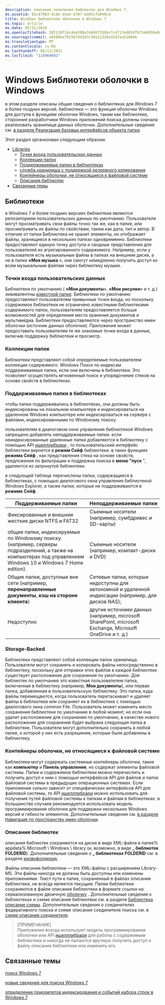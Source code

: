 ```yaml
---
description: описание появления библиотек для Windows 7.
ms.assetid: 83c47963-4c8e-45ee-b707-bd45cfe048cd
title: Windows библиотеки оболочки в Windows 7
ms.topic: article
ms.date: 05/31/2018
ms.openlocfilehash: 28f120f1bc4e4208a7e6bbf35bbcfc4717ed05dfb7344658a80b1ea1d9a3ba50
ms.sourcegitcommit: e858bbe701567d4583c50a11326e42d7ea51804b
ms.translationtype: MT
ms.contentlocale: ru-RU
ms.lasthandoff: 08/11/2021
ms.locfileid: "118969603"
---
```

# <a name="windows-shell-libraries-in-windows"></a>Windows Библиотеки оболочки в Windows

в этом разделе описаны общие сведения о библиотеках для Windows 7 и более поздних версий. библиотеки — это функция оболочки Windows. для доступа к функциям оболочки Windows, таким как библиотеки, сторонние разработчики Windows приложений поиска должны сначала реализовать хранилище данных оболочки. Дополнительные сведения см. [в разделе Реализация базовых интерфейсов объекта папки](/previous-versions/windows/desktop/legacy/cc144093(v=vs.85)).

Этот раздел организован следующим образом:

- [Libraries](#libraries)
  - [Точки входа пользовательских данных](#user-data-entry-points)
  - [Коллекции папок](#collections-of-folders)
  - [Поддерживаемые папки в библиотеках](#supported-folders-in-libraries)
  - [служба хранилища с поддержкой резервного копирования](#storage-backed)
  - [Контейнеры оболочки, не относящиеся к файловой системе](#non-file-system-shell-containers)
  - [Описания библиотек](#library-descriptions)
- [Связанные темы](#related-topics)

## <a name="libraries"></a>Библиотеки

в Windows 7 и более поздних версиях библиотеки являются репозиторием пользовательских данных по умолчанию. Пользователи могут просматривать свои файлы точно так же, как в папке, или просматривать их файлы по свойствам, таким как дата, тип и автор. В отличие от папки Библиотека не хранит элементы, но отображает файлы, хранящиеся в нескольких папках одновременно. Библиотеки предоставляют единую точку доступа и сводные представления для пользователей их агрегированного содержимого. Например, если у пользователя есть музыкальные файлы в папках на внешнем диске, а не в папке **«Моя музыка** », они смогут немедленно получить доступ ко всем музыкальным файлам через библиотеку музыки.

### <a name="user-data-entry-points"></a>Точки входа пользовательских данных

Библиотеки по умолчанию ( **«Мои документы**», **«Мои рисунки**» и т. д.) эквивалентны [известной папке](/previous-versions/windows/desktop/legacy/bb776911(v=vs.85)). Библиотеки по умолчанию предоставляют пользователям привычные точки входа, но поскольку содержимое библиотеки не ограничено известными библиотеками содержимого папок, пользователям предоставляется больше возможностей для определения места хранения документов и мультимедиа. Библиотеки предоставляются через пространство имен оболочки (источник данных оболочки). Приложение может предоставить пользователям те же знакомые точки входа в данные, включив поддержку библиотеки и просмотр.

### <a name="collections-of-folders"></a>Коллекции папок

Библиотеки представляют собой определяемые пользователем коллекции содержимого. Windows Поиск по индексам поддерживаемые папки, если они включены в библиотеки. Это позволяет осуществлять мгновенный поиск и упорядочение стеков на основе свойств в библиотеках.

### <a name="supported-folders-in-libraries"></a>Поддерживаемые папки в библиотеках

чтобы папки поддерживались в библиотеках, они должны быть индексированы на локальном компьютере и индексироваться на удаленном Windows компьютере или индексироваться на сервере с файлами, индексированными по Windowsму поиску.

пользователям в диалоговом окне управления библиотекой Windows запрещено добавлять неподдерживаемые папки. если неиндексированные удаленные папки добавляются в библиотеку с помощью API [ишелллибрари](/windows/win32/api/shobjidl_core/nn-shobjidl_core-ishelllibrary) , то пользовательский интерфейс библиотеки вернется в **режим Сейф** библиотеки. в таких функциях **режима Сейф** , как представления стека на основе свойств, предложения по фильтрации и поддержка поиска в **меню "пуск** ", удаляются из затронутой библиотеки.

в следующей таблице перечислены папки, содержащиеся в библиотеках, с помощью диалогового окна управления библиотекой Windows Explorer, а также папки, которые не поддерживаются в **режиме Сейф**.

| Поддерживаемые папки                                                                                                                            | Неподдерживаемые папки                                                                                     |
|----------------------------------------------------------------------------------------------------------------------------------------------|---------------------------------------------------------------------------------------------------------|
| Фиксированные и внешние жесткие диски NTFS и FAT32                                                                                                | Съемные носители (например, сумбдривес и SD-карты)                                                     |
| общие папки, индексируемые по Windowsму поиску (например, серверы подразделений, а также на компьютерах под управлением Windows 10 и Windows 7 Home edition). | Съемные носители (например, компакт-диски и DVD)                                                                  |
| Общие папки, доступные вне сети (например, **перенаправленные документы**, **кэш на стороне клиента**)                                               | Сетевые папки, которые недоступны для автономной и удаленной индексации (например, для дисков NAS);             |
| Недоступно                                                                                                                                          | другие источники данных (например, microsoft SharePoint, microsoft Exchange, Microsoft OneDrive и т. д.) |

### <a name="storage-backed"></a>Storage-Backed

Библиотеки представляют собой коллекции папок хранилища. Пользователи могут сохранять и копировать файлы непосредственно в библиотеку, поскольку для отправки этих файлов в каждой библиотеке существует расположение для сохранения по умолчанию. Для библиотек по умолчанию это известная пользователем папка, включенная в библиотеку (например, **Мои документы**), или первая папка, добавленная в пользовательскую библиотеку. Это папка, куда файлы перемещаются, когда пользователь перетаскивает и удаляет файлы в библиотеке или сохраняет их в библиотеке с помощью диалогового окна common File. Пользователь может изменить место сохранения библиотеки по умолчанию в любой момент, но если она удалит расположение для сохранения по умолчанию, в качестве нового расположения для сохранения будет выбрана следующая папка в библиотеке. Пользователи могут дополнительно сохранить в любой папке, к которой у них есть разрешения, которые были добавлены в библиотеку.

### <a name="non-file-system-shell-containers"></a>Контейнеры оболочки, не относящиеся к файловой системе

Библиотеки могут содержать системные контейнеры оболочки, такие как **компьютер** и **Панель управления**, но содержат элементы файловой системы. Папки и содержимое библиотеки можно перечислить и получить доступ к ним с помощью интерфейсов API для файлов и папок файловой системы в предыдущих операционных системах. Если приложение сильно зависит от специфических интерфейсов API для файловой системы, то API [ишелллибрари](/windows/win32/api/shobjidl_core/nn-shobjidl_core-ishelllibrary) можно использовать для получения путей файловой системы к папкам и файлам в библиотеках. в большинстве случаев рекомендуется использовать модель программирования оболочки для поддержки нескольких Windows версий и гибкости элементов. Дополнительные сведения см. [в разделе Навигация по пространству имен оболочки](https://msdn.microsoft.com/library/dd378496(VS.85).aspx).

### <a name="library-descriptions"></a>Описания библиотек

описания библиотек сохраняются на диске в виде XML-файла в папке% appdata% Microsoft \\ Windows \\ library (и, возможно, в виде **\_ библиотек FOLDERID**). Дополнительные сведения о **\_ библиотеках FOLDERID** см. в разделе [кновнфолдерид](/windows/desktop/shell/knownfolderid).

Файлы описания библиотеки — это XML-файлы с расширением Library-MS. Эти файлы никогда не должны быть доступны или изменены приложениями. Текст пути к папке, сохраненный в файлах описания библиотеки, не всегда является текущим. Папки библиотеки сохраняются в файле описания библиотеки в формате ссылок на сериализованную двоичную [оболочку](/windows/desktop/shell/links) . Дополнительные сведения о библиотеках и схеме описания библиотеки см. в разделе [Библиотека описание схемы](../shell/library-schema-entry.md). Дополнительные сведения о соединителях федеративного поиска и схеме описания соединителя поиска см. в [схеме описания соединителя](search-sconn-desc-schema-entry.md).

> [ПРИМЕЧАНИЕ]  
> Приложения всегда используют модель программирования оболочки или API [ишелллибрари](/windows/win32/api/shobjidl_core/nn-shobjidl_core-ishelllibrary) для работы с содержимым библиотеки и никогда не пытаются вручную получить доступ к файлу описания библиотеки или изменить его.

## <a name="related-topics"></a>Связанные темы

[поиск Windows 7](./-search-3x-wds-overview.md)

[новые сведения для поиска Windows 7](new-for-windows-7-search.md)

[определение приоритетов индексирования и событий набора строк в Windows 7](indexing-prioritization-and-rowset-events.md)